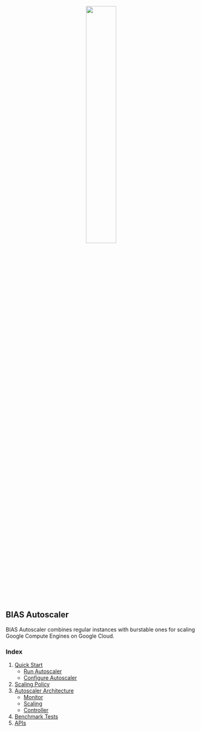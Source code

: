 <p align="center"><img src="https://bias-cloud.github.io/BIAS-autoscaler/docs/img/BIAS_logo.png" height="40%" width="40%"> </p>

## BIAS Autoscaler
BIAS Autoscaler combines regular instances with burstable ones for scaling Google Compute
Engines on Google Cloud.

### Index

1. [Quick Start](src/1-quick-start.md)
   - [Run Autoscaler](src/1-1-run.md)
   - [Configure Autoscaler](src/1-2-configure.md)
2. [Scaling Policy](src/2-scaling-policy.md)
3. [Autoscaler Architecture](src/3-architecture.md)
   - [Monitor](src/3-1-monitor.md)
   - [Scaling](src/3-2-scaling.md)
   - [Controller](src/3-3-controller.md)
4. [Benchmark Tests](src/4-benchmark-tests.md)
5. [APIs](src/5-apis.md)
